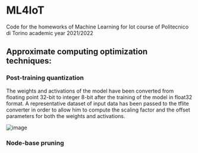 # ML4IoT
Code for the homeworks of Machine Learning for Iot course of Politecnico di Torino academic year 2021/2022

## Approximate computing optimization techniques: 

### Post-training quantization
The weights and activations of the model have been converted from floating point 32-bit to integer 8-bit after the training of the model in float32 format.
A representative dataset of input data has been passed to the tflite converter in order to allow him to compute the scaling factor and the offset parameters for both the weights and activations.

![image](https://user-images.githubusercontent.com/75701457/151764294-8613c90b-94f4-4a5a-bb6c-251c6f290bfb.png)

### Node-base pruning
